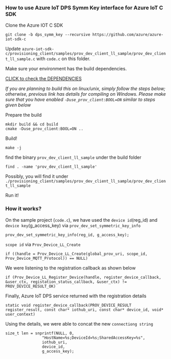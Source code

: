 ### How to use Azure IoT DPS Symm Key interface for Azure IoT C SDK

Clone the Azure IOT C SDK
```
git clone -b dps_symm_key --recursive https://github.com/azure/azure-iot-sdk-c
```

Update `azure-iot-sdk-c/provisioning_client/samples/prov_dev_client_ll_sample/prov_dev_client_ll_sample.c`
with `code.c` on this folder.

Make sure your environment has the build dependencies.

[CLICK to check the DEPENDENCIES](https://github.com/Azure/azure-iot-sdk-c/blob/dps_symm_key/iothub_client/readme.md#compiling-the-c-device-sdk)

*If you are planning to build this on linux/unix, simply follow the steps below; otherwise,*
*previous link has details for compiling on Windows. Please make sure that you*
*have enabled `-Duse_prov_client:BOOL=ON` similar to steps given below*

Prepare the build
```
mkdir build && cd build
cmake -Duse_prov_client:BOOL=ON ..
```

Build!
```
make -j
```

find the binary `prov_dev_client_ll_sample` under the build folder
```
find . -name 'prov_dev_client_ll_sample'
```

Possibly, you will find it under `./provisioning_client/samples/prov_dev_client_ll_sample/prov_dev_client_ll_sample`

Run it!

### How it works?

On the sample project (`code.c`), we have used the `device id`(reg_id) and
`device key`(g_access_key) via `prov_dev_set_symmetric_key_info`
```
prov_dev_set_symmetric_key_info(reg_id, g_access_key);
```

`scope id` via `Prov_Device_LL_Create`
```
if ((handle = Prov_Device_LL_Create(global_prov_uri, scope_id, Prov_Device_MQTT_Protocol)) == NULL)
```

We were listening to the registration callback as shown below
```
if (Prov_Device_LL_Register_Device(handle, register_device_callback, &user_ctx, registation_status_callback, &user_ctx) != PROV_DEVICE_RESULT_OK)
```

Finally, Azure IoT DPS service returned with the registration details
```
static void register_device_callback(PROV_DEVICE_RESULT register_result, const char* iothub_uri, const char* device_id, void* user_context)
```

Using the details, we were able to concat the new `connectiong string`
```
size_t len = snprintf(NULL, 0,
                "HostName=%s;DeviceId=%s;SharedAccessKey=%s",
                iothub_uri,
                device_id,
                g_access_key);
```
